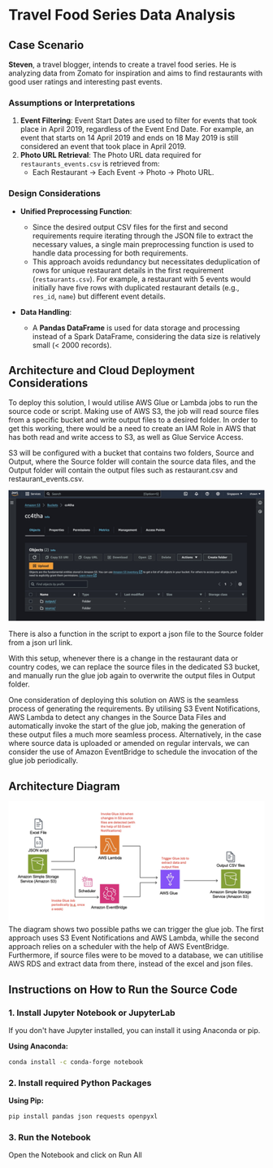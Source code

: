 # Travel Food Series Data Analysis

## Case Scenario
**Steven**, a travel blogger, intends to create a travel food series. He is analyzing data from Zomato for inspiration and aims to find restaurants with good user ratings and interesting past events.

### Assumptions or Interpretations
1. **Event Filtering**: Event Start Dates are used to filter for events that took place in April 2019, regardless of the Event End Date. For example, an event that starts on 14 April 2019 and ends on 18 May 2019 is still considered an event that took place in April 2019.
2. **Photo URL Retrieval**: The Photo URL data required for `restaurants_events.csv` is retrieved from:
   - Each Restaurant -> Each Event -> Photo -> Photo URL.

### Design Considerations
- **Unified Preprocessing Function**: 
  - Since the desired output CSV files for the first and second requirements require iterating through the JSON file to extract the necessary values, a single main preprocessing function is used to handle data processing for both requirements.
  - This approach avoids redundancy but necessitates deduplication of rows for unique restaurant details in the first requirement (`restaurants.csv`). For example, a restaurant with 5 events would initially have five rows with duplicated restaurant details (e.g., `res_id`, `name`) but different event details.

- **Data Handling**:
  - A **Pandas DataFrame** is used for data storage and processing instead of a Spark DataFrame, considering the data size is relatively small (< 2000 records).
 
## Architecture and Cloud Deployment Considerations

To deploy this solution, I would utilise AWS Glue or Lambda jobs to run the source code or script. Making use of AWS S3, the job will read source files from a specific bucket and write output files to a desired folder. In order to get this working, there would be a need to create an IAM Role in AWS that has both read and write access to S3, as well as Glue Service Access.

S3 will be configured with a bucket that contains two folders, Source and Output, where the Source folder will contain the source data files, and the Output folder will contain the output files such as restaurant.csv and restaurant_events.csv.

![Alt text](S3_CC4THA.jpg)

There is also a function in the script to export a json file to the Source folder from a json url link.

With this setup, whenever there is a change in the restaurant data or country codes, we can replace the source files in the dedicated S3 bucket, and manually run the glue job again to overwrite the output files in Output folder. 

One consideration of deploying this solution on AWS is the seamless process of generating the requirements.
By utilising S3 Event Notifications, AWS Lambda to detect any changes in the Source Data Files and automatically invoke the start of the glue job, making the generation of these output files a much more seamless process.
Alternatively, in the case where source data is uploaded or amended on regular intervals, we can consider the use of Amazon EventBridge to schedule the invocation of the glue job periodically.

## Architecture Diagram
![Alt text](AWS_Architecture_Diagram.jpg)
The diagram shows two possible paths we can trigger the glue job. The first approach uses S3 Event Notifications and AWS Lambda, whille the second approach relies on a scheduler with the help of AWS EventBridge. Furthermore, if source files were to be moved to a database, we can utitilise AWS RDS and extract data from there, instead of the excel and json files.

## Instructions on How to Run the Source Code

### 1. Install Jupyter Notebook or JupyterLab
If you don't have Jupyter installed, you can install it using Anaconda or pip.

**Using Anaconda:**
```bash
conda install -c conda-forge notebook
```

### 2. Install required Python Packages

**Using Pip:**
```bash
pip install pandas json requests openpyxl
```

### 3. Run the Notebook

Open the Notebook and click on Run All
